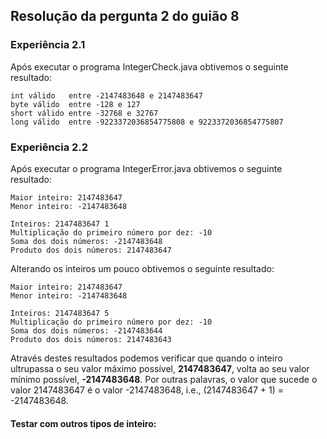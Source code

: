 ## Resolução da pergunta 2 do guião 8

### Experiência 2.1
Após executar o programa IntegerCheck.java obtivemos o seguinte resultado:
```console
int válido   entre -2147483648 e 2147483647
byte válido  entre -128 e 127
short válido entre -32768 e 32767
long válido  entre -9223372036854775808 e 9223372036854775807
```

### Experiência 2.2
Após executar o programa IntegerError.java obtivemos o seguinte resultado:
```console
Maior inteiro: 2147483647
Menor inteiro: -2147483648

Inteiros: 2147483647 1
Multiplicação do primeiro número por dez: -10
Soma dos dois números: -2147483648
Produto dos dois números: 2147483647
```
Alterando os inteiros um pouco obtivemos o seguinte resultado:
```console
Maior inteiro: 2147483647
Menor inteiro: -2147483648

Inteiros: 2147483647 5
Multiplicação do primeiro número por dez: -10
Soma dos dois números: -2147483644
Produto dos dois números: 2147483643

```

Através destes resultados podemos verificar que quando o inteiro ultrupassa o seu valor máximo possível, **2147483647**, volta ao seu valor mínimo possível, **-2147483648**. Por outras palavras, o valor que sucede o valor 2147483647 é o valor -2147483648, i.e., (2147483647 + 1) = -2147483648.

#### Testar com outros tipos de inteiro:

